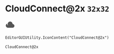 # CloudConnect@2x `32x32`
<img src="/img/CloudConnect@2x.png" width=32 height=32>

``` CSharp
EditorGUIUtility.IconContent("CloudConnect@2x")
```
```
CloudConnect@2x
```
